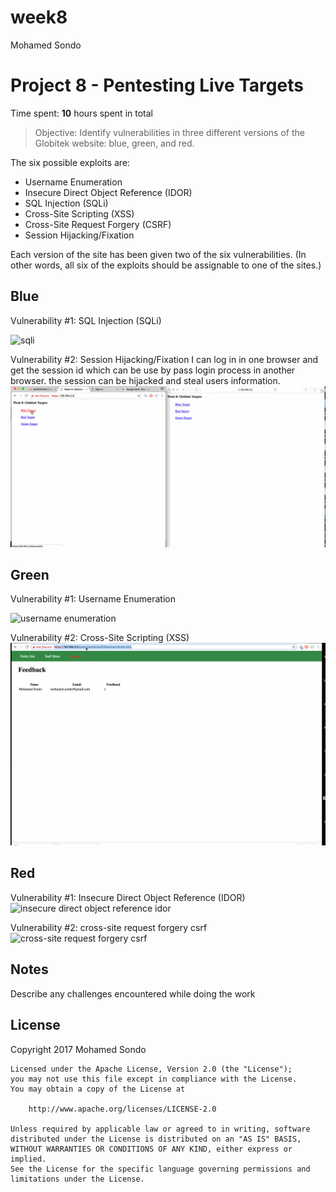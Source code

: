 # week8
Mohamed Sondo
# Project 8 - Pentesting Live Targets

Time spent: **10** hours spent in total

> Objective: Identify vulnerabilities in three different versions of the Globitek website: blue, green, and red.

The six possible exploits are:
* Username Enumeration
* Insecure Direct Object Reference (IDOR)
* SQL Injection (SQLi)
* Cross-Site Scripting (XSS)
* Cross-Site Request Forgery (CSRF)
* Session Hijacking/Fixation

Each version of the site has been given two of the six vulnerabilities. (In other words, all six of the exploits should be assignable to one of the sites.)

## Blue

Vulnerability #1: SQL Injection (SQLi)

![sqli](https://user-images.githubusercontent.com/21352483/32309553-c5eea644-bf62-11e7-8270-0dd787036f06.gif)


Vulnerability #2: Session Hijacking/Fixation
I can log in in one browser and get the session id which can be use by pass login process in another browser. the session can be hijacked and steal users information.
![session hijacking fixation](https://github.com/MohamedSondo/WebSecurity/blob/master/Week8/GIF/SessionHijackingBlueSite.gif)



## Green

Vulnerability #1: Username Enumeration

![username enumeration](https://user-images.githubusercontent.com/21352483/32309538-a6fae194-bf62-11e7-94d0-cadd00c6ae00.gif)

Vulnerability #2: Cross-Site Scripting (XSS)
![cross-site scripting](https://github.com/MohamedSondo/WebSecurity/blob/master/Week8/GIF/q4_XSS.gif)




## Red

Vulnerability #1: Insecure Direct Object Reference (IDOR)
![insecure direct object reference idor](https://user-images.githubusercontent.com/21352483/32302633-067658a2-bf3a-11e7-9536-7de53e44db81.gif)

Vulnerability #2: cross-site request forgery csrf
![cross-site request forgery csrf](https://user-images.githubusercontent.com/21352483/32309186-396991c2-bf60-11e7-8667-19bfc78ec53a.gif)


## Notes

Describe any challenges encountered while doing the work



## License
  Copyright 2017 Mohamed Sondo

    Licensed under the Apache License, Version 2.0 (the "License");
    you may not use this file except in compliance with the License.
    You may obtain a copy of the License at

        http://www.apache.org/licenses/LICENSE-2.0

    Unless required by applicable law or agreed to in writing, software
    distributed under the License is distributed on an "AS IS" BASIS,
    WITHOUT WARRANTIES OR CONDITIONS OF ANY KIND, either express or implied.
    See the License for the specific language governing permissions and
    limitations under the License.
